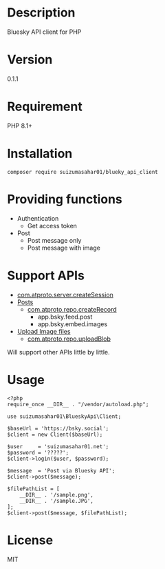 # Description
Bluesky API client for PHP

# Version
0.1.1

# Requirement
PHP 8.1+

# Installation
```
composer require suizumasahar01/blueky_api_client
```

# Providing functions
- Authentication
  - Get access token
- Post
  - Post message only
  - Post message with image

# Support APIs
- [com.atproto.server.createSession](https://docs.bsky.app/docs/api/com-atproto-server-create-session)
- [Posts](https://docs.bsky.app/docs/advanced-guides/posts)
  - [com.atproto.repo.createRecord](https://docs.bsky.app/docs/api/com-atproto-repo-create-record)
    - app.bsky.feed.post
    - app.bsky.embed.images
- [Upload Image files](https://docs.bsky.app/docs/advanced-guides/posts#images-embeds)
  - [com.atproto.repo.uploadBlob](https://docs.bsky.app/docs/api/com-atproto-repo-upload-blob)
   
Will support other APIs little by little.

# Usage
```
<?php
require_once __DIR__ . "/vendor/autoload.php";

use suizumasahar01\BlueskyApi\Client;

$baseUrl = 'https://bsky.social';
$client = new Client($baseUrl);

$user     = 'suizumasahar01.net';
$password = '?????';
$client->login($user, $password);

$message  = 'Post via Bluesky API';
$client->post($message);

$filePathList = [
    __DIR__ . '/sample.png',
    __DIR__ . '/sample.JPG',
];
$client->post($message, $filePathList);
```

# License
MIT
